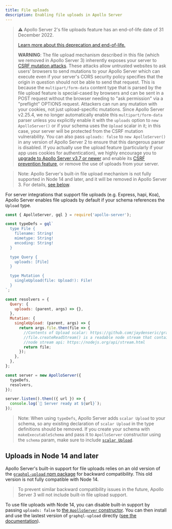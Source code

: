 ```yaml
---
title: File uploads
description: Enabling file uploads in Apollo Server
---
```

> ⚠️ Apollo Server 2's file uploads feature has an end-of-life date of 31 December 2022.
>
>[Learn more about this deprecation and end-of-life.](/apollo-server/other-versions#apollo-server-2)
>
> **WARNING**: The file upload mechanism described in this file (which we removed in Apollo Server 3) inherently exposes your server to [CSRF mutation attacks](https://www.apollographql.com/docs/apollo-server/security/cors/#preventing-cross-site-request-forgery-csrf). These attacks allow untrusted websites to ask users' browsers to send mutations to your Apollo Server which can execute even if your server's CORS security policy specifies that the origin in question should not be able to send that request. This is because the `multipart/form-data` content type that is parsed by the file upload feature is special-cased by browsers and can be sent in a POST request without the browser needing to "ask permission" via a "preflight" OPTIONS request. Attackers can run any mutation with your cookies, not just upload-specific mutations. Since Apollo Server v2.25.4, we no longer automatically enable this `multipart/form-data` parser unless you explicitly enable it with the `uploads` option to `new ApolloServer()` or if your schema uses the `Upload` scalar in it; in this case, your server will be protected from the CSRF mutation vulnerability. You can also pass `uploads: false` to `new ApolloServer()` in any version of Apollo Server 2 to ensure that this dangerous parser is disabled. If you actually use the upload feature (particularly if your app uses cookies for authentication), we highly encourage you to [upgrade to Apollo Server v3.7 or newer](https://www.apollographql.com/docs/apollo-server/migration/) and enable its [CSRF prevention feature](https://www.apollographql.com/docs/apollo-server/security/cors/#preventing-cross-site-request-forgery-csrf), or remove the use of uploads from your server.

> Note: Apollo Server's built-in file upload mechanism is not fully supported in Node 14 and later, and it will be removed in Apollo Server 3. For details, [see below](#uploads-in-node-14-and-later).

For server integrations that support file uploads (e.g. Express, hapi, Koa), Apollo Server enables file uploads by default if your schema references the `Upload` type.

```js
const { ApolloServer, gql } = require('apollo-server');

const typeDefs = gql`
  type File {
    filename: String!
    mimetype: String!
    encoding: String!
  }

  type Query {
    uploads: [File]
  }

  type Mutation {
    singleUpload(file: Upload!): File!
  }
`;

const resolvers = {
  Query: {
    uploads: (parent, args) => {},
  },
  Mutation: {
    singleUpload: (parent, args) => {
      return args.file.then(file => {
        //Contents of Upload scalar: https://github.com/jaydenseric/graphql-upload#class-graphqlupload
        //file.createReadStream() is a readable node stream that contains the contents of the uploaded file
        //node stream api: https://nodejs.org/api/stream.html
        return file;
      });
    },
  },
};

const server = new ApolloServer({
  typeDefs,
  resolvers,
});

server.listen().then(({ url }) => {
  console.log(`🚀 Server ready at ${url}`);
});
```

> Note: When using `typeDefs`, Apollo Server adds `scalar Upload` to your schema, so any existing declaration of `scalar Upload` in the type definitions should be removed. If you create your schema with `makeExecutableSchema` and pass it to `ApolloServer` constructor using the `schema` param, make sure to include [`scalar Upload`](https://www.apollographql.com/docs/guides/file-uploads.html#File-upload-with-schema-param).

## Uploads in Node 14 and later

Apollo Server's built-in support for file uploads relies on an old version of the [`graphql-upload` npm package](https://www.npmjs.com/package/graphql-upload) for backward compatibility. This old version is not fully compatible with Node 14.

> To prevent similar backward compatibility issues in the future, Apollo Server 3 will not include built-in file upload support.

To use file uploads with Node 14, you can disable built-in support by passing `uploads: false` to [the `ApolloServer` constructor](../api/apollo-server/#uploads). You can then install and use the lastest version of `graphql-upload` directly ([see the documentation](https://www.npmjs.com/package/graphql-upload#graphql-upload)).
